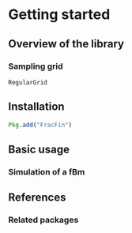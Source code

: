 # Getting started

## Overview of the library

### Sampling grid
```@docs
RegularGrid
```

## Installation

```julia
Pkg.add("FracFin")
```

## Basic usage

### Simulation of a fBm


## References

### Related packages
